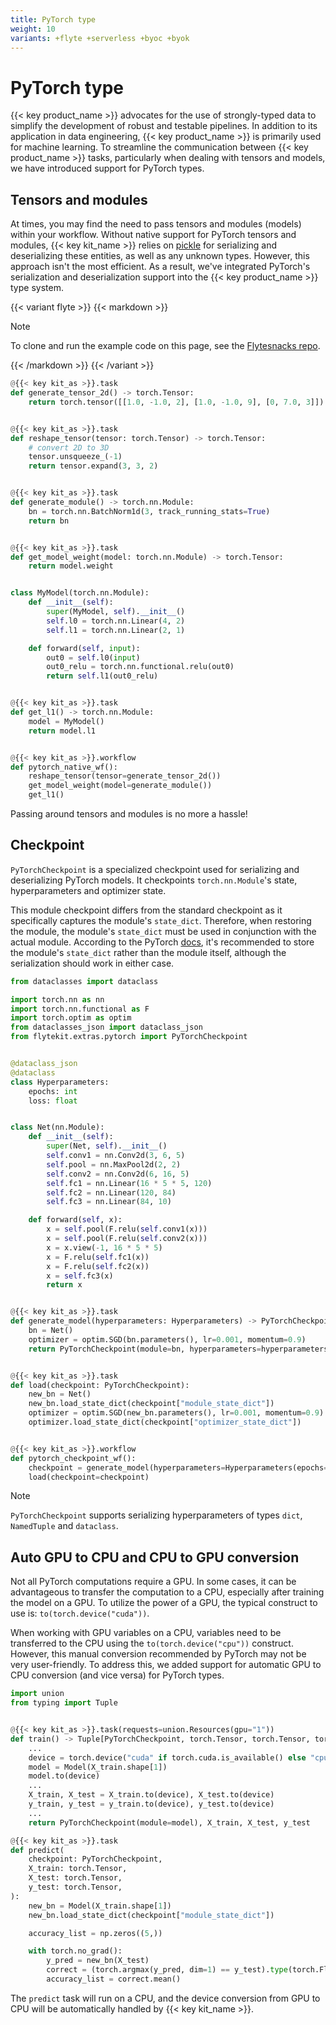 ```yaml
---
title: PyTorch type
weight: 10
variants: +flyte +serverless +byoc +byok
---
```


# PyTorch type


{{< key product_name >}} advocates for the use of strongly-typed data to simplify the development of robust and testable pipelines. In addition to its application in data engineering, {{< key product_name >}} is primarily used for machine learning.
To streamline the communication between {{< key product_name >}} tasks, particularly when dealing with tensors and models, we have introduced support for PyTorch types.

## Tensors and modules

At times, you may find the need to pass tensors and modules (models) within your workflow. Without native support for PyTorch tensors and modules, {{< key kit_name >}} relies on [pickle](./pickle.md) for serializing and deserializing these entities, as well as any unknown types. However, this approach isn't the most efficient. As a result, we've integrated PyTorch's serialization and deserialization support into the {{< key product_name >}} type system.

{{< variant flyte >}}
{{< markdown >}}

<!-- TODO: Remove mention of Flytesnacks repos below -->
> [!NOTE]
> To clone and run the example code on this page, see the [Flytesnacks repo](https://github.com/flyteorg/flytesnacks/tree/master/examples/data_types_and_io/).

{{< /markdown >}}
{{< /variant >}}

```python
@{{< key kit_as >}}.task
def generate_tensor_2d() -> torch.Tensor:
    return torch.tensor([[1.0, -1.0, 2], [1.0, -1.0, 9], [0, 7.0, 3]])


@{{< key kit_as >}}.task
def reshape_tensor(tensor: torch.Tensor) -> torch.Tensor:
    # convert 2D to 3D
    tensor.unsqueeze_(-1)
    return tensor.expand(3, 3, 2)


@{{< key kit_as >}}.task
def generate_module() -> torch.nn.Module:
    bn = torch.nn.BatchNorm1d(3, track_running_stats=True)
    return bn


@{{< key kit_as >}}.task
def get_model_weight(model: torch.nn.Module) -> torch.Tensor:
    return model.weight


class MyModel(torch.nn.Module):
    def __init__(self):
        super(MyModel, self).__init__()
        self.l0 = torch.nn.Linear(4, 2)
        self.l1 = torch.nn.Linear(2, 1)

    def forward(self, input):
        out0 = self.l0(input)
        out0_relu = torch.nn.functional.relu(out0)
        return self.l1(out0_relu)


@{{< key kit_as >}}.task
def get_l1() -> torch.nn.Module:
    model = MyModel()
    return model.l1


@{{< key kit_as >}}.workflow
def pytorch_native_wf():
    reshape_tensor(tensor=generate_tensor_2d())
    get_model_weight(model=generate_module())
    get_l1()
```

Passing around tensors and modules is no more a hassle!

## Checkpoint

`PyTorchCheckpoint` is a specialized checkpoint used for serializing and deserializing PyTorch models.
It checkpoints `torch.nn.Module`'s state, hyperparameters and optimizer state.

This module checkpoint differs from the standard checkpoint as it specifically captures the module's `state_dict`.
Therefore, when restoring the module, the module's `state_dict` must be used in conjunction with the actual module.
According to the PyTorch [docs](https://pytorch.org/tutorials/beginner/saving_loading_models.html#save-load-entire-model),
it's recommended to store the module's `state_dict` rather than the module itself,
although the serialization should work in either case.

```python
from dataclasses import dataclass

import torch.nn as nn
import torch.nn.functional as F
import torch.optim as optim
from dataclasses_json import dataclass_json
from flytekit.extras.pytorch import PyTorchCheckpoint


@dataclass_json
@dataclass
class Hyperparameters:
    epochs: int
    loss: float


class Net(nn.Module):
    def __init__(self):
        super(Net, self).__init__()
        self.conv1 = nn.Conv2d(3, 6, 5)
        self.pool = nn.MaxPool2d(2, 2)
        self.conv2 = nn.Conv2d(6, 16, 5)
        self.fc1 = nn.Linear(16 * 5 * 5, 120)
        self.fc2 = nn.Linear(120, 84)
        self.fc3 = nn.Linear(84, 10)

    def forward(self, x):
        x = self.pool(F.relu(self.conv1(x)))
        x = self.pool(F.relu(self.conv2(x)))
        x = x.view(-1, 16 * 5 * 5)
        x = F.relu(self.fc1(x))
        x = F.relu(self.fc2(x))
        x = self.fc3(x)
        return x


@{{< key kit_as >}}.task
def generate_model(hyperparameters: Hyperparameters) -> PyTorchCheckpoint:
    bn = Net()
    optimizer = optim.SGD(bn.parameters(), lr=0.001, momentum=0.9)
    return PyTorchCheckpoint(module=bn, hyperparameters=hyperparameters, optimizer=optimizer)


@{{< key kit_as >}}.task
def load(checkpoint: PyTorchCheckpoint):
    new_bn = Net()
    new_bn.load_state_dict(checkpoint["module_state_dict"])
    optimizer = optim.SGD(new_bn.parameters(), lr=0.001, momentum=0.9)
    optimizer.load_state_dict(checkpoint["optimizer_state_dict"])


@{{< key kit_as >}}.workflow
def pytorch_checkpoint_wf():
    checkpoint = generate_model(hyperparameters=Hyperparameters(epochs=10, loss=0.1))
    load(checkpoint=checkpoint)
```

> [!NOTE]
> `PyTorchCheckpoint` supports serializing hyperparameters of types `dict`, `NamedTuple` and `dataclass`.

## Auto GPU to CPU and CPU to GPU conversion

Not all PyTorch computations require a GPU. In some cases, it can be advantageous to transfer the
computation to a CPU, especially after training the model on a GPU.
To utilize the power of a GPU, the typical construct to use is: `to(torch.device("cuda"))`.

When working with GPU variables on a CPU, variables need to be transferred to the CPU using the `to(torch.device("cpu"))` construct.
However, this manual conversion recommended by PyTorch may not be very user-friendly.
To address this, we added support for automatic GPU to CPU conversion (and vice versa) for PyTorch types.

```python
import union
from typing import Tuple


@{{< key kit_as >}}.task(requests=union.Resources(gpu="1"))
def train() -> Tuple[PyTorchCheckpoint, torch.Tensor, torch.Tensor, torch.Tensor]:
    ...
    device = torch.device("cuda" if torch.cuda.is_available() else "cpu")
    model = Model(X_train.shape[1])
    model.to(device)
    ...
    X_train, X_test = X_train.to(device), X_test.to(device)
    y_train, y_test = y_train.to(device), y_test.to(device)
    ...
    return PyTorchCheckpoint(module=model), X_train, X_test, y_test

@{{< key kit_as >}}.task
def predict(
    checkpoint: PyTorchCheckpoint,
    X_train: torch.Tensor,
    X_test: torch.Tensor,
    y_test: torch.Tensor,
):
    new_bn = Model(X_train.shape[1])
    new_bn.load_state_dict(checkpoint["module_state_dict"])

    accuracy_list = np.zeros((5,))

    with torch.no_grad():
        y_pred = new_bn(X_test)
        correct = (torch.argmax(y_pred, dim=1) == y_test).type(torch.FloatTensor)
        accuracy_list = correct.mean()
```

The `predict` task will run on a CPU, and
the device conversion from GPU to CPU will be automatically handled by {{< key kit_name >}}.